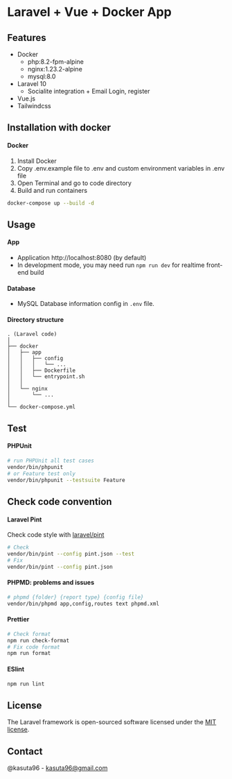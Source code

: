 # Laravel + Vue + Docker App

## Features

-   Docker
    -   php:8.2-fpm-alpine
    -   nginx:1.23.2-alpine
    -   mysql:8.0
-   Laravel 10
    -   Socialite integration + Email Login, register
-   Vue.js
-   Tailwindcss

## Installation with docker

#### Docker

1. Install Docker
2. Copy .env.example file to .env and custom environment variables in .env file
3. Open Terminal and go to code directory
4. Build and run containers

```bash
docker-compose up --build -d
```

## Usage

#### App

-   Application http://localhost:8080 (by default)
-   In development mode, you may need run `npm run dev` for realtime front-end build

#### Database

-   MySQL Database information config in `.env` file.

#### Directory structure

```
. (Laravel code)
│
├── docker
│   ├── app
│   │   ├── config
│   │   │   └── ...
│   │   ├── Dockerfile
│   │   └── entrypoint.sh
│   │
│   └── nginx
│       └── ...
│
└── docker-compose.yml

```

## Test

#### PHPUnit

```bash
# run PHPUnit all test cases
vendor/bin/phpunit
# or Feature test only
vendor/bin/phpunit --testsuite Feature
```

## Check code convention

#### Laravel Pint

Check code style with [laravel/pint](https://laravel.com/docs/10.x/pint)

```bash
# Check
vendor/bin/pint --config pint.json --test
# Fix
vendor/bin/pint --config pint.json
```

#### PHPMD: problems and issues

```bash
# phpmd {folder} {report type} {config file}
vendor/bin/phpmd app,config,routes text phpmd.xml
```

#### Prettier

```bash
# Check format
npm run check-format
# Fix code format
npm run format
```

#### ESlint

```bash
npm run lint
```

## License

The Laravel framework is open-sourced software licensed under the [MIT license](https://opensource.org/licenses/MIT).

## Contact

@kasuta96 - kasuta96@gmail.com
